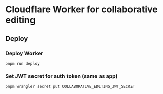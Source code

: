 # Cloudflare Worker for collaborative editing

## Deploy

### Deploy Worker

```
pnpm run deploy
```

### Set JWT secret for auth token (same as app)

```
pnpm wrangler secret put COLLABORATIVE_EDITING_JWT_SECRET
```
